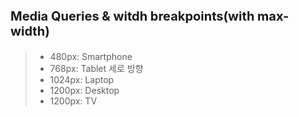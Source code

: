 <p style="font-size: 20px;"><b>Media Queries & witdh breakpoints(with max-width)</b></p>

>* 480px: Smartphone
>* 768px: Tablet 세로 방향
>* 1024px: Laptop
>* 1200px: Desktop
>* 1200px: TV
